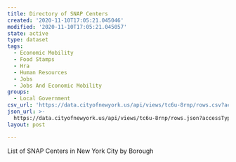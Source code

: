 ```yaml
---
title: Directory of SNAP Centers
created: '2020-11-10T17:05:21.045046'
modified: '2020-11-10T17:05:21.045057'
state: active
type: dataset
tags:
  - Economic Mobility
  - Food Stamps
  - Hra
  - Human Resources
  - Jobs
  - Jobs And Economic Mobility
groups:
  - Local Government
csv_url: 'https://data.cityofnewyork.us/api/views/tc6u-8rnp/rows.csv?accessType=DOWNLOAD'
json_url: >-
  https://data.cityofnewyork.us/api/views/tc6u-8rnp/rows.json?accessType=DOWNLOAD
layout: post

---
```

List of SNAP Centers in New York City by Borough
